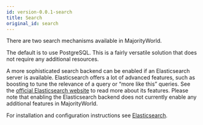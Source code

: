 ```yaml
---
id: version-0.0.1-search
title: Search
original_id: search
---
```


There are two search mechanisms available in MajorityWorld.

The default is to use PostgreSQL. This is a fairly versatile solution that does not require any additional resources.

A more sophisticated search backend can be enabled if an Elasticsearch server is available. Elasticsearch offers a lot of advanced features, such as boosting to tune the relevance of a query or “more like this” queries. See the [official Elasticsearch website](https://www.elastic.co/products/elasticsearch) to read more about its features. Please note that enabling the Elasticsearch backend does not currently enable any additional features in MajorityWorld.

For installation and configuration instructions see [Elasticsearch](/docs/integrations/elasticsearch).